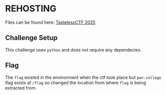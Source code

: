 # REHOSTING

Files can be found here: [TastelessCTF 2025](https://github.com/tastelessctf/ctf2021/tree/main/crybaby)

## Challenge Setup
This challenge uses `python` and does not require any dependecies.

## Flag
The `flag` existed in the environment when the ctf took place but `pwn.college` flag exists at `/flag` so changed the location from where `flag` is being extracted from.